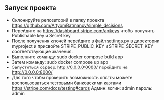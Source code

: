 ## Запуск проекта 

 - Склонируйте репозиторий в папку проекта https://github.com/ArtyomBatmanov/simple_decisions
 - Перейдите на https://dashboard.stripe.com/apikeys чтобы получить Publishable key и Secret key
 - После получения ключей перейдите в файл settings.py в директории myproject и присвойте STRIPE_PUBLIC_KEY и STRIPE_SECRET_KEY соответствующие значения.
 - Выполните команду: sudo docker compose build app
 - Затем команду: sudo docker compose up app
 - Запуститься сервер: http://0.0.0.0:8080/ перейдите на http://0.0.0.0:8000/
 - Для того чтобы проверить возможность оплаты можете воспользоваться тестовыми банковскими картами https://stripe.com/docs/testing#cards
    Админ: 
        логин: admin
        пароль: admin
